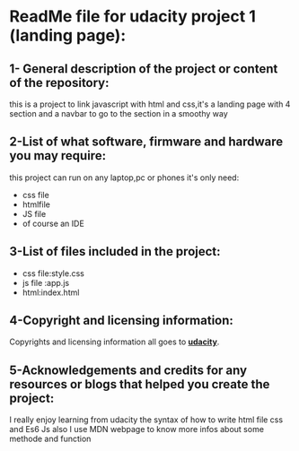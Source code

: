 # ReadMe file for udacity project 1 (landing page):
## 1- General description of the project or content of the repository:
this is a project to link javascript with html and css,it's a landing page with
4 section and a navbar to go to the section in a smoothy way 
## 2-List of what software, firmware and hardware you may require:
this project can run on any laptop,pc or phones it's only need:
* css file
* htmlfile
* JS file 
* of course an IDE
## 3-List of files included in the project:
* css file:style.css
* js file :app.js
* html:index.html
## 4-Copyright and licensing information:
Copyrights and licensing information all goes to [**udacity**](https://www.udacity.com/).
## 5-Acknowledgements and credits for any resources or blogs that helped you create the project:
I really enjoy learning from udacity the syntax of how to write html file css and Es6 Js also I use MDN webpage 
to know more infos about some methode and function
